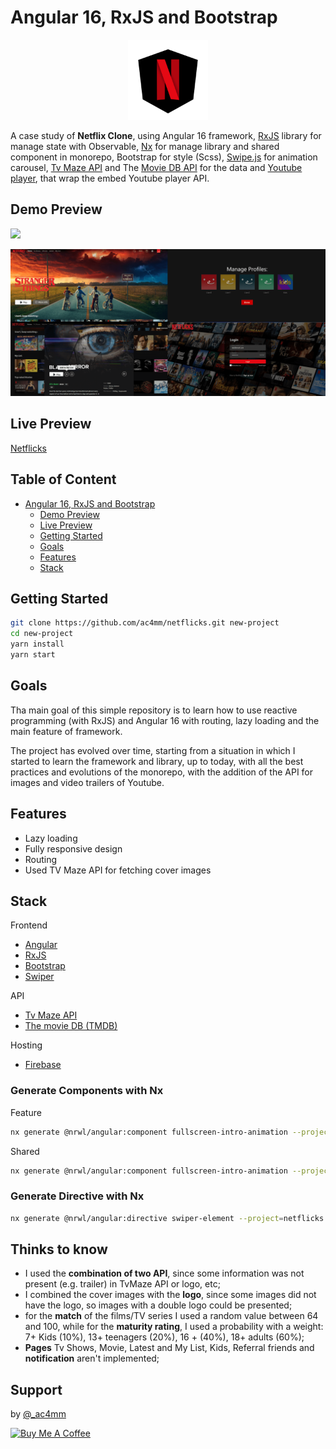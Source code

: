 # Angular 16, RxJS and Bootstrap

<p style="text-align:center">
  <img alt="angular-netflicks-logo" src="meta-assets/angular_netflicks_logo.png" width="128" height="128" />
</p>

A case study of **Netflix Clone**, using Angular 16 framework, 
[RxJS](https://rxjs.dev/) library for manage state with Observable, 
[Nx](https://nx.dev/) for manage library and shared component in monorepo, 
Bootstrap for style (Scss), [Swipe.js](https://swiperjs.com/) for animation carousel, 
[Tv Maze API](https://www.tvmaze.com/api) and The [Movie DB API](https://developer.themoviedb.org/reference/intro/getting-started) for the data and [Youtube player](https://github.com/angular/components/blob/main/src/youtube-player/README.md), 
that wrap the embed Youtube player API.



## Demo Preview

![](meta-assets/demo-netflicks.gif)

![ScreenShot](meta-assets/templates-example.png)
<br />

## Live Preview
[Netflicks](https://netflicks-6c8b7.web.app)

## Table of Content
- [Angular 16, RxJS and Bootstrap](#angular-16-rxjs-and-bootstrap)
  - [Demo Preview](#demo-preview)
  - [Live Preview](#live-preview)
  - [Getting Started](#getting-started)
  - [Goals](#goals)
  - [Features](#features)
  - [Stack](#stack)


## Getting Started

```bash
git clone https://github.com/ac4mm/netflicks.git new-project
cd new-project
yarn install
yarn start
```

## Goals
Tha main goal of this simple repository is to learn how to use reactive programming (with RxJS) 
and Angular 16 with routing, lazy loading and the main feature of framework.

The project has evolved over time, starting from a situation in which I started to learn the framework and library, 
up to today, with all the best practices and evolutions of the monorepo, with the addition of the API for images and video trailers of Youtube.

## Features
- Lazy loading
- Fully responsive design
- Routing
- Used TV Maze API for fetching cover images


## Stack
Frontend
- [Angular](https://angular.io/)
- [RxJS](https://rxjs.dev/)
- [Bootstrap](https://getbootstrap.com/)
- [Swiper](https://swiperjs.com/)

API
- [Tv Maze API](https://www.tvmaze.com/api)
- [The movie DB (TMDB)](https://www.themoviedb.org/)

Hosting
- [Firebase](https://firebase.google.com/)

### Generate Components with Nx

Feature
```bash
nx generate @nrwl/angular:component fullscreen-intro-animation --project=netflicks --module=libs-feature --path=libs/feature/src/lib --export=true --style=scss

```

Shared
```bash
nx generate @nrwl/angular:component fullscreen-intro-animation --project=netflicks --module=shared --path=libs/shared/src/lib/components --export=true --style=scss    

```

### Generate Directive with Nx

```bash
nx generate @nrwl/angular:directive swiper-element --project=netflicks  --path=libs/shared/src/lib/directive

```

## Thinks to know
- I used the **combination of two API**, since some information was not present (e.g. trailer) in TvMaze API or logo, etc;
- I combined the cover images with the **logo**, since some images did not have the logo, so images with a double logo could be presented;
- for the **match** of the films/TV series I used a random value between 64 and 100, while for the **maturity rating**, I used a probability with a weight: 7+ Kids (10%), 13+ teenagers (20%), 16 + (40%), 18+ adults (60%);
- **Pages** Tv Shows, Movie, Latest and My List, Kids, Referral friends and **notification** aren't implemented;

## Support
by [@_ac4mm](https://twitter.com/_ac4mm)

<a href="https://www.buymeacoffee.com/ac4mm" target="_blank"><img src="https://cdn.buymeacoffee.com/buttons/v2/default-red.png" alt="Buy Me A Coffee" height="34" ></a>





